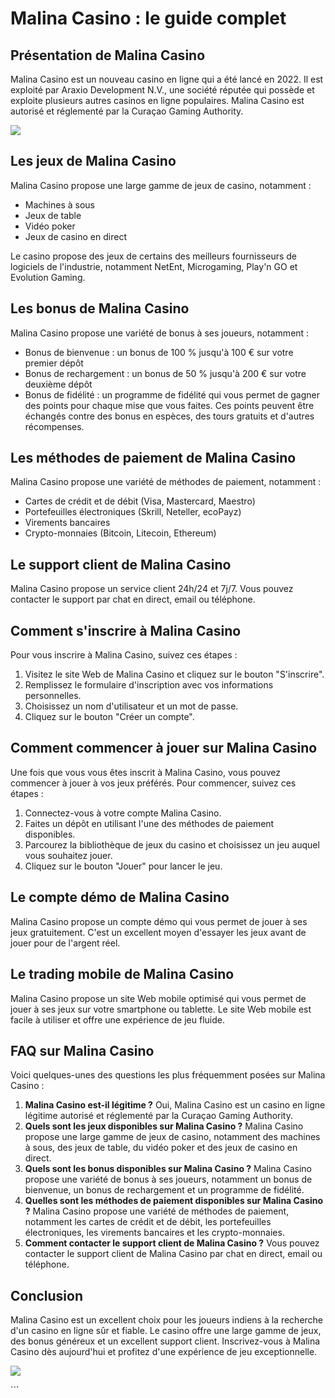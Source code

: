 # Malina Casino : le guide complet

## Présentation de Malina Casino

Malina Casino est un nouveau casino en ligne qui a été lancé en 2022. Il
est exploité par Araxio Development N.V., une société réputée qui
possède et exploite plusieurs autres casinos en ligne populaires. Malina
Casino est autorisé et réglementé par la Curaçao Gaming Authority.

[![](https://i.imgur.com/JJwkDm3.png)](https://traff.sbs/frcas)

## Les jeux de Malina Casino

Malina Casino propose une large gamme de jeux de casino, notamment :

-   Machines à sous
-   Jeux de table
-   Vidéo poker
-   Jeux de casino en direct

Le casino propose des jeux de certains des meilleurs fournisseurs de
logiciels de l\'industrie, notamment NetEnt, Microgaming, Play\'n GO et
Evolution Gaming.

## Les bonus de Malina Casino

Malina Casino propose une variété de bonus à ses joueurs, notamment :

-   Bonus de bienvenue : un bonus de 100 % jusqu\'à 100 € sur votre
    premier dépôt
-   Bonus de rechargement : un bonus de 50 % jusqu\'à 200 € sur votre
    deuxième dépôt
-   Bonus de fidélité : un programme de fidélité qui vous permet de
    gagner des points pour chaque mise que vous faites. Ces points
    peuvent être échangés contre des bonus en espèces, des tours
    gratuits et d\'autres récompenses.

## Les méthodes de paiement de Malina Casino

Malina Casino propose une variété de méthodes de paiement, notamment :

-   Cartes de crédit et de débit (Visa, Mastercard, Maestro)
-   Portefeuilles électroniques (Skrill, Neteller, ecoPayz)
-   Virements bancaires
-   Crypto-monnaies (Bitcoin, Litecoin, Ethereum)

## Le support client de Malina Casino

Malina Casino propose un service client 24h/24 et 7j/7. Vous pouvez
contacter le support par chat en direct, email ou téléphone.

## Comment s\'inscrire à Malina Casino

Pour vous inscrire à Malina Casino, suivez ces étapes :

1.  Visitez le site Web de Malina Casino et cliquez sur le bouton
    "S\'inscrire".
2.  Remplissez le formulaire d\'inscription avec vos informations
    personnelles.
3.  Choisissez un nom d\'utilisateur et un mot de passe.
4.  Cliquez sur le bouton "Créer un compte".

## Comment commencer à jouer sur Malina Casino

Une fois que vous vous êtes inscrit à Malina Casino, vous pouvez
commencer à jouer à vos jeux préférés. Pour commencer, suivez ces étapes
:

1.  Connectez-vous à votre compte Malina Casino.
2.  Faites un dépôt en utilisant l\'une des méthodes de paiement
    disponibles.
3.  Parcourez la bibliothèque de jeux du casino et choisissez un jeu
    auquel vous souhaitez jouer.
4.  Cliquez sur le bouton "Jouer" pour lancer le jeu.

## Le compte démo de Malina Casino

Malina Casino propose un compte démo qui vous permet de jouer à ses jeux
gratuitement. C\'est un excellent moyen d\'essayer les jeux avant de
jouer pour de l\'argent réel.

## Le trading mobile de Malina Casino

Malina Casino propose un site Web mobile optimisé qui vous permet de
jouer à ses jeux sur votre smartphone ou tablette. Le site Web mobile
est facile à utiliser et offre une expérience de jeu fluide.

## FAQ sur Malina Casino

Voici quelques-unes des questions les plus fréquemment posées sur Malina
Casino :

1.  **Malina Casino est-il légitime ?** Oui, Malina Casino est un casino
    en ligne légitime autorisé et réglementé par la Curaçao Gaming
    Authority.
2.  **Quels sont les jeux disponibles sur Malina Casino ?** Malina
    Casino propose une large gamme de jeux de casino, notamment des
    machines à sous, des jeux de table, du vidéo poker et des jeux de
    casino en direct.
3.  **Quels sont les bonus disponibles sur Malina Casino ?** Malina
    Casino propose une variété de bonus à ses joueurs, notamment un
    bonus de bienvenue, un bonus de rechargement et un programme de
    fidélité.
4.  **Quelles sont les méthodes de paiement disponibles sur Malina
    Casino ?** Malina Casino propose une variété de méthodes de
    paiement, notamment les cartes de crédit et de débit, les
    portefeuilles électroniques, les virements bancaires et les
    crypto-monnaies.
5.  **Comment contacter le support client de Malina Casino ?** Vous
    pouvez contacter le support client de Malina Casino par chat en
    direct, email ou téléphone.

## Conclusion

Malina Casino est un excellent choix pour les joueurs indiens à la
recherche d\'un casino en ligne sûr et fiable. Le casino offre une large
gamme de jeux, des bonus généreux et un excellent support client.
Inscrivez-vous à Malina Casino dès aujourd\'hui et profitez d\'une
expérience de jeu exceptionnelle.

[![](\%22https://i.imgur.com/JJwkDm3.png\%22)](\%22https://traff.sbs/frcas\%22)

\`\`\`

